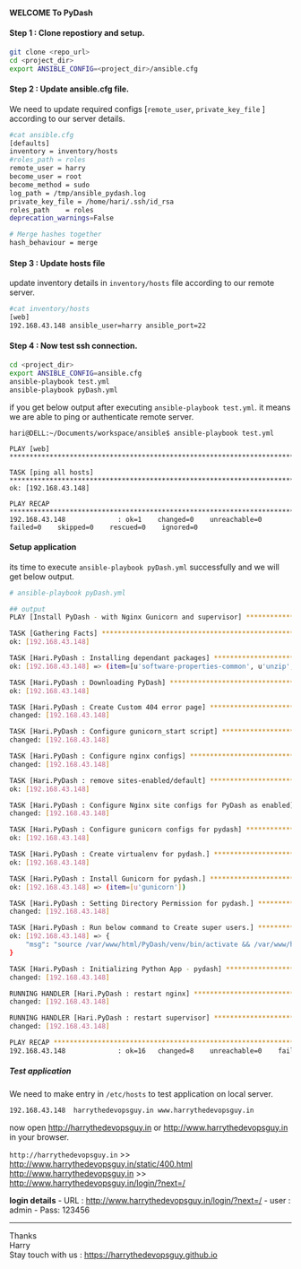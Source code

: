 #### WELCOME To PyDash

#### Step 1 : Clone repostiory and setup.

```bash
git clone <repo_url>
cd <project_dir>
export ANSIBLE_CONFIG=<project_dir>/ansible.cfg

```

#### Step 2 : Update ansible.cfg file.
We need to update required configs [`remote_user`, `private_key_file` ] according to our server details.

```bash
#cat ansible.cfg
[defaults]
inventory = inventory/hosts
#roles_path = roles
remote_user = harry
become_user = root
become_method = sudo
log_path = /tmp/ansible_pydash.log
private_key_file = /home/hari/.ssh/id_rsa
roles_path    = roles
deprecation_warnings=False

# Merge hashes together
hash_behaviour = merge
```


#### Step 3 : Update hosts file
update inventory details in `inventory/hosts` file according to our remote server.

```bash
#cat inventory/hosts
[web]
192.168.43.148 ansible_user=harry ansible_port=22
```

#### Step 4 : Now test ssh connection.
```bash
cd <project_dir>
export ANSIBLE_CONFIG=ansible.cfg
ansible-playbook test.yml
ansible-playbook pyDash.yml
```

if you get below output after executing `ansible-playbook test.yml`. it means we are able to ping or authenticate remote server.

```
hari@DELL:~/Documents/workspace/ansible$ ansible-playbook test.yml

PLAY [web] *******************************************************************************************************************************************

TASK [ping all hosts] ********************************************************************************************************************************
ok: [192.168.43.148]

PLAY RECAP *******************************************************************************************************************************************
192.168.43.148             : ok=1    changed=0    unreachable=0    failed=0    skipped=0    rescued=0    ignored=0
```

#### Setup application
its time to execute `ansible-playbook pyDash.yml` successfully and we will get below output.

```bash
# ansible-playbook pyDash.yml

## output
PLAY [Install PyDash - with Nginx Gunicorn and supervisor] *******************************************************************************************

TASK [Gathering Facts] *******************************************************************************************************************************
ok: [192.168.43.148]

TASK [Hari.PyDash : Installing dependant packages] ***************************************************************************************************
ok: [192.168.43.148] => (item=[u'software-properties-common', u'unzip', u'nginx', u'python-pip', u'python-dev', u'python3-dev', u'build-essential', u'libpq-dev', u'virtualenv', u'virtualenvwrapper', u'supervisor', u'git'])

TASK [Hari.PyDash : Downloading PyDash] **************************************************************************************************************
ok: [192.168.43.148]

TASK [Hari.PyDash : Create Custom 404 error page] ****************************************************************************************************
changed: [192.168.43.148]

TASK [Hari.PyDash : Configure gunicorn_start script] *************************************************************************************************
changed: [192.168.43.148]

TASK [Hari.PyDash : Configure nginx configs] *********************************************************************************************************
changed: [192.168.43.148]

TASK [Hari.PyDash : remove sites-enabled/default] ****************************************************************************************************
ok: [192.168.43.148]

TASK [Hari.PyDash : Configure Nginx site configs for PyDash as enabled] ******************************************************************************
changed: [192.168.43.148]

TASK [Hari.PyDash : Configure gunicorn configs for pydash] *******************************************************************************************
ok: [192.168.43.148]

TASK [Hari.PyDash : Create virtualenv for pydash.] ***************************************************************************************************
ok: [192.168.43.148]

TASK [Hari.PyDash : Install Gunicorn for pydash.] ****************************************************************************************************
ok: [192.168.43.148] => (item=[u'gunicorn'])

TASK [Hari.PyDash : Setting Directory Permission for pydash.] ****************************************************************************************
changed: [192.168.43.148]

TASK [Hari.PyDash : Run below command to Create super users.] ****************************************************************************************
ok: [192.168.43.148] => {
    "msg": "source /var/www/html/PyDash/venv/bin/activate && /var/www/html/PyDash/venv/bin/python /var/www/html/PyDash/pydash/manage.py syncdb"
}

TASK [Hari.PyDash : Initializing Python App - pydash] ************************************************************************************************
changed: [192.168.43.148]

RUNNING HANDLER [Hari.PyDash : restart nginx] ********************************************************************************************************
changed: [192.168.43.148]

RUNNING HANDLER [Hari.PyDash : restart supervisor] ***************************************************************************************************
changed: [192.168.43.148]

PLAY RECAP *******************************************************************************************************************************************
192.168.43.148             : ok=16   changed=8    unreachable=0    failed=0    skipped=0    rescued=0    ignored=0
```


##### Test application
We need to make entry in `/etc/hosts` to test application on local server.
```bash
192.168.43.148  harrythedevopsguy.in www.harrythedevopsguy.in
```

now open http://harrythedevopsguy.in or http://www.harrythedevopsguy.in in your browser.

`http://harrythedevopsguy.in` >>  http://www.harrythedevopsguy.in/static/400.html
http://www.harrythedevopsguy.in  >> http://www.harrythedevopsguy.in/login/?next=/

**login details**
    - URL : http://www.harrythedevopsguy.in/login/?next=/
    - user : admin
    - Pass: 123456


---
Thanks</br>
Harry </br>
Stay touch with us : https://harrythedevopsguy.github.io
